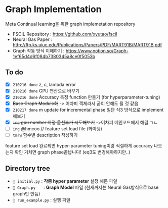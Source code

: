# Graph Implementation

Meta Continual learning을 위한 graph implemetation repository

- FSCIL Repository : https://github.com/xyutao/fscil
- Neural Gas Paper : http://ftp.ks.uiuc.edu/Publications/Papers/PDF/MART91B/MART91B.pdf
- Graph 작동 방식 이해하기 : https://www.notion.so/Graph-1ef65d4d6f084b7380345a8ce0f5053b



## To do

- [x] `210216 done` z, c, lambda error 
- [x] `210216 done` GPU 연산으로 바꾸기  
- [x] `210216 done` Accuracy 측정 function 만들기 (for hyperparameter-tuning)
- [x] ~~Base Graph Module화~~ -> 어차피 객체라서 굳이 안해도 될 것 같음
- [x] `210217 done` m update for incremental phase 일단 식3 방식으로 implement 해보기
- [x] ~~`ing` gpu number 지정 옵션추가 시도해보기~~ ->어차피 메인코드에서 해결 ㄱㄴ
- [ ] `ing` @hmcoo // feature set load file ~~(화이팅)~~
- [ ] `tmrw` 함수별 description 작성하기

feature set load 완료되면 hyper-parameter tuning이랑 적절하게 accuracy 나오는지 확인 거치면 graph phase끝납니다! (eq3도 변경해야하지만..)



## Directory tree

- `📄 initial.py` :  **각종 hyper parameter** 설정 해둔 파일
- `📄 Graph.py   ` :  **Graph Model** 파일 (현재까지는 Neural Gas방식으로 base graph만 만듬)
- `📄 run_example.py` : 실행 파일

